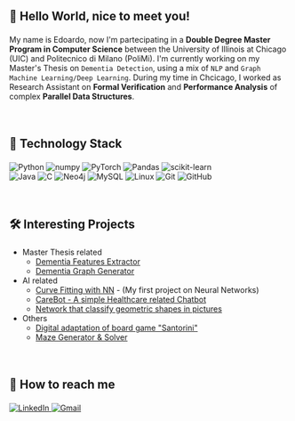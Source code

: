## <p align="left" style="font-weight:bold">👋 <b>Hello World, nice to meet you!</b><p>
My name is Edoardo, now I'm partecipating in a **Double Degree Master Program in Computer Science** between the University of Illinois at Chicago (UIC) and Politecnico di Milano (PoliMi). I'm currently working on my Master's Thesis on `Dementia Detection`, using a mix of `NLP` and `Graph Machine Learning/Deep Learning`. During my time in Chcicago, I worked as Research Assistant on **Formal Verification** and **Performance Analysis** of complex **Parallel Data Structures**.
<br /><br /><br />

## <p align="left" style="font-weight:bold">💼 <b>Technology Stack</b><p>
<div align="left">
 <img src="https://img.shields.io/badge/python-3670A0?style=for-the-badge&logo=python&logoColor=ffdd54" alt="Python">
 <img src="https://img.shields.io/badge/numpy-%23013243.svg?style=for-the-badge&logo=numpy&logoColor=white" alt="numpy">
 <img src="https://img.shields.io/badge/PyTorch-%23EE4C2C.svg?style=for-the-badge&logo=PyTorch&logoColor=white" alt="PyTorch">
 <img src="https://img.shields.io/badge/pandas-%23150458.svg?style=for-the-badge&logo=pandas&logoColor=white" alt="Pandas">
 <img src="https://img.shields.io/badge/scikit--learn-%23F7931E.svg?style=for-the-badge&logo=scikit-learn&logoColor=white" alt="scikit-learn">
</div>

<div align="left">
 <img src="https://img.shields.io/badge/java-%23ED8B00.svg?style=for-the-badge&logo=java&logoColor=white" alt="Java">
 <img src="https://img.shields.io/badge/c-%2300599C.svg?style=for-the-badge&logo=c&logoColor=white" alt="C">
 <img src="https://img.shields.io/badge/Neo4j-008CC1?style=for-the-badge&logo=neo4j&logoColor=white" alt="Neo4j">
 <img src="https://img.shields.io/badge/mysql-%2300f.svg?style=for-the-badge&logo=mysql&logoColor=white" alt="MySQL">
 <img src="https://img.shields.io/badge/Linux-FCC624?style=for-the-badge&logo=linux&logoColor=black" alt="Linux">
 <img src="https://img.shields.io/badge/git-%23F05033.svg?style=for-the-badge&logo=git&logoColor=white" alt="Git">
 <img src="https://img.shields.io/badge/github-%23121011.svg?style=for-the-badge&logo=github&logoColor=white" alt="GitHub">
</div>
<br /><br />
  
## <p align="left" style="font-weight:bold">🛠️ <b>Interesting Projects</b><p>
 - Master Thesis related
   - [Dementia Features Extractor](https://github.com/EdoStoppa/Dementia_Features_Extractor)
   - [Dementia Graph Generator](https://github.com/EdoStoppa/Dementia_Graph_Generator)
 - AI related
   - [Curve Fitting with NN](https://github.com/EdoStoppa/CurveFIT) - (My first project on Neural Networks)
   - [CareBot - A simple Healthcare related Chatbot](https://github.com/EdoStoppa/CareBot)
   - [Network that classify geometric shapes in pictures](https://github.com/EdoStoppa/GeometricShapeClassification)
 - Others
   - [Digital adaptation of board game "Santorini"](https://github.com/EdoStoppa/Santorini)
   - [Maze Generator & Solver](https://github.com/EdoStoppa/MazeVisualizer)
<br /><br /><br />


## <p align="left" style="font-weight:bold">📧 <b>How to reach me</b><p> 
<div align="left">
  <a href="https://www.linkedin.com/in/edostoppa/">
    <img src="https://img.shields.io/badge/linkedin-%230077B5.svg?style=for-the-badge&logo=linkedin&logoColor=white" alt="LinkedIn">
  </a>
  <a href="mailto:stoppa.edoardo98@gmail,com">
    <img src="https://img.shields.io/badge/Gmail-D14836?style=for-the-badge&logo=gmail&logoColor=white" alt="Gmail">
  </a>
</div>


  
  
<!--
**EdoStoppa/EdoStoppa** is a ✨ _special_ ✨ repository because its `README.md` (this file) appears on your GitHub profile.

Here are some ideas to get you started:

- 🔭 I’m currently working on ...
- 🌱 I’m currently learning ...
- 👯 I’m looking to collaborate on ...
- 🤔 I’m looking for help with ...
- 💬 Ask me about ...
- 📫 How to reach me: ...
- 😄 Pronouns: ...
- ⚡ Fun fact: ...
-->
